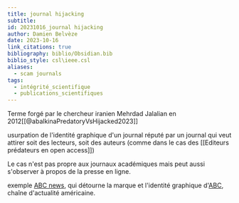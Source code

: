 ```yaml
---
title: journal hijacking
subtitle: 
id: 20231016_journal hijacking
author: Damien Belvèze
date: 2023-10-16
link_citations: true
bibliography: biblio/Obsidian.bib
biblio_style: csl\ieee.csl
aliases:
  - scam journals
tags:
  - intégrité_scientifique
  - publications_scientifiques
---
```


Terme forgé par le chercheur iranien Mehrdad Jalalian en 2012[[@abalkinaPredatoryVsHijacked2023]]

usurpation de l'identité graphique d'un journal réputé par un journal qui veut attirer soit des lecteurs, soit des auteurs (comme dans le cas des [[Editeurs prédateurs en open access]])

Le cas n'est pas propre aux journaux académiques mais peut aussi s'observer à propos de la presse en ligne. 

exemple [ABC news](https://abcnews.com.co), qui détourne la marque et l'identité graphique d'[ABC](https://abcnews.go.com/), chaîne d'actualité américaine. 